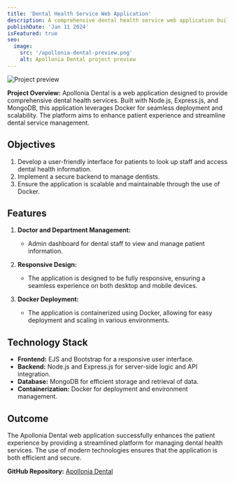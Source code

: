 ```yaml
---
title: 'Dental Health Service Web Application'
description: A comprehensive dental health service web application built with Node.js, Express.js, and MongoDB, deployed using Docker.
publishDate: 'Jan 11 2024'
isFeatured: true
seo:
  image:
    src: '/apollonia-dental-preview.png'
    alt: Apollonia Dental project preview
---
```


![Project preview](/apollonia-dental-preview.png)

**Project Overview:**
Apollonia Dental is a web application designed to provide comprehensive dental health services. Built with Node.js, Express.js, and MongoDB, this application leverages Docker for seamless deployment and scalability. The platform aims to enhance patient experience and streamline dental service management.

## Objectives

1. Develop a user-friendly interface for patients to look up staff and access dental health information.
2. Implement a secure backend to manage dentists.
3. Ensure the application is scalable and maintainable through the use of Docker.

## Features

1. **Doctor and Department Management:**

   - Admin dashboard for dental staff to view and manage patient information.

2. **Responsive Design:**

   - The application is designed to be fully responsive, ensuring a seamless experience on both desktop and mobile devices.

3. **Docker Deployment:**
   - The application is containerized using Docker, allowing for easy deployment and scaling in various environments.

## Technology Stack

- **Frontend:** EJS and Bootstrap for a responsive user interface.
- **Backend:** Node.js and Express.js for server-side logic and API integration.
- **Database:** MongoDB for efficient storage and retrieval of data.
- **Containerization:** Docker for deployment and environment management.

## Outcome

The Apollonia Dental web application successfully enhances the patient experience by providing a streamlined platform for managing dental health services. The use of modern technologies ensures that the application is both efficient and secure.

**GitHub Repository:** [Apollonia Dental](https://github.com/rdvntpl/ApolloniaDental)
